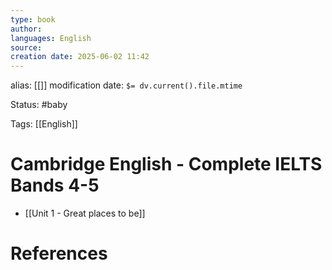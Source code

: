 ```yaml
---
type: book
author: 
languages: English
source: 
creation date: 2025-06-02 11:42
---
```

alias: [[]]
modification date: `$= dv.current().file.mtime`

Status: #baby 

Tags: [[English]]

# Cambridge English - Complete IELTS Bands 4-5
- [[Unit 1 - Great places to be]]


















# References